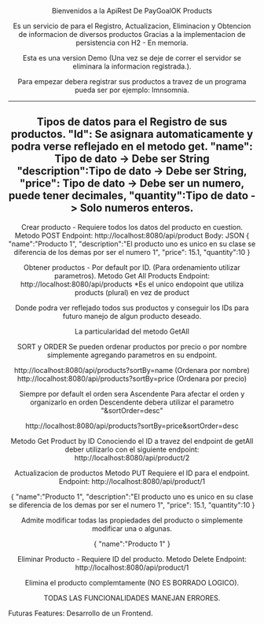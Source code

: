 <div align=center>
Bienvenidos a la ApiRest De PayGoalOK Products

Es un servicio de para el Registro, Actualizacion,
Eliminacion y Obtencion de informacion de diversos productos
Gracias a la implementacion de persistencia con H2 - En memoria.

Esta es una version Demo (Una vez se deje de correr el servidor se eliminara la informacion registrada.).

Para empezar debera registrar sus productos a travez de un programa pueda ser por ejemplo: Imnsomnia.

-----------------------------------------------------------
Tipos de datos para el Registro de sus productos.
  "Id": Se asignara automaticamente y podra verse reflejado en el metodo get. 
  "name": Tipo de dato -> Debe ser String
  "description":Tipo de dato -> Debe ser String,
  "price": Tipo de dato -> Debe ser un numero, puede tener decimales,
  "quantity":Tipo de dato -> Solo numeros enteros.
-----------------------------------------------------------

Crear producto - Requiere todos los datos del producto en cuestion.
Metodo POST
Endpoint: http://localhost:8080/api/product
Body: JSON
{
  "name":"Producto 1",
  "description":"El producto uno es unico en su clase se diferencia de los demas por ser el numero 1",
  "price": 15.1,
  "quantity":10
}

Obtener productos - Por default por ID. (Para ordenamiento utilizar parametros).
Metodo Get All Products 
Endpoint: http://localhost:8080/api/products
*Es el unico endopoint que utiliza products (plural)  en vez de product

Donde podra ver reflejado todos sus productos y conseguir los IDs para futuro manejo de algun producto deseado.
 
La particularidad del metodo GetAll 

SORT y ORDER
Se pueden ordenar productos por precio o por nombre simplemente agregando parametros en su endpoint.  

http://localhost:8080/api/products?sortBy=name  (Ordenara por nombre)
http://localhost:8080/api/products?sortBy=price (Ordenara por precio)

Siempre por default el orden sera Ascendente
Para afectar el orden y organizarlo en orden Descendente debera utilizar el parametro "&sortOrder=desc"

http://localhost:8080/api/products?sortBy=price&sortOrder=desc

Metodo Get Product by ID
Conociendo el ID a travez del endpoint de getAll deber utilizarlo con el siguiente endpoint:
http://localhost:8080/api/product/2


Actualizacion de productos
Metodo PUT Requiere el ID para el endpoint.
Endpoint: http://localhost:8080/api/product/1

{
   "name":"Producto 1",
    "description":"El producto uno es unico en su clase se diferencia de los demas por ser el numero 1",
   "price": 15.1,
   "quantity":10
}

Admite modificar todas las propiedades del producto o simplemente modificar una o algunas.

{
   "name":"Producto 1"
}

Eliminar Producto - Requiere ID del producto. 
Metodo Delete 
Endpoint: http://localhost:8080/api/product/1

Elimina el producto complemtamente (NO ES BORRADO LOGICO).


TODAS LAS FUNCIONALIDADES MANEJAN ERRORES.
</div>
Futuras Features: Desarrollo de un Frontend.

